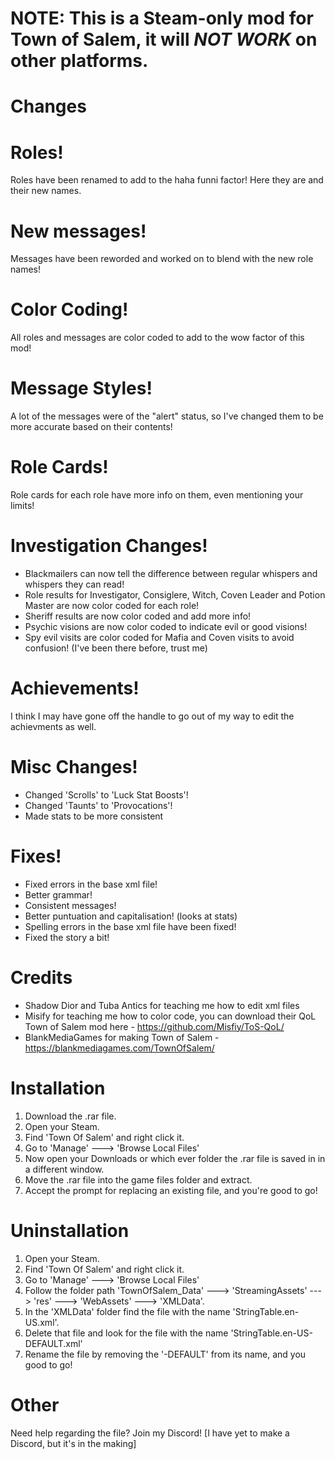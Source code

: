 # NOTE: This is a Steam-only mod for Town of Salem, it will *NOT WORK* on other platforms.

# Changes

# Roles!
Roles have been renamed to add to the haha funni factor! Here they are and their new names.

# New messages!
Messages have been reworded and worked on to blend with the new role names!

# Color Coding!
All roles and messages are color coded to add to the wow factor of this mod!

# Message Styles!
A lot of the messages were of the "alert" status, so I've changed them to be more accurate based on their contents!

# Role Cards!
Role cards for each role have more info on them, even mentioning your limits!

# Investigation Changes!
- Blackmailers can now tell the difference between regular whispers and whispers they can read!
- Role results for Investigator, Consiglere, Witch, Coven Leader and Potion Master are now color coded for each role!
- Sheriff results are now color coded and add more info!
- Psychic visions are now color coded to indicate evil or good visions!
- Spy evil visits are color coded for Mafia and Coven visits to avoid confusion! (I've been there before, trust me)

# Achievements!
I think I may have gone off the handle to go out of my way to edit the achievments as well.

# Misc Changes!
- Changed 'Scrolls' to 'Luck Stat Boosts'!
- Changed 'Taunts' to 'Provocations'!
- Made stats to be more consistent

# Fixes!
- Fixed errors in the base xml file!
- Better grammar!
- Consistent messages!
- Better puntuation and capitalisation! (looks at stats)
- Spelling errors in the base xml file have been fixed!
- Fixed the story a bit!

# Credits
- Shadow Dior and Tuba Antics for teaching me how to edit xml files
- Misify for teaching me how to color code, you can download their QoL Town of Salem mod here - https://github.com/Misfiy/ToS-QoL/
- BlankMediaGames for making Town of Salem - https://blankmediagames.com/TownOfSalem/

# Installation
1. Download the .rar file.
2. Open your Steam.
3. Find 'Town Of Salem' and right click it.
4. Go to 'Manage' ---> 'Browse Local Files'
5. Now open your Downloads or which ever folder the .rar file is saved in in a different window.
6. Move the .rar file into the game files folder and extract.
7. Accept the prompt for replacing an existing file, and you're good to go!

# Uninstallation
1. Open your Steam.
2. Find 'Town Of Salem' and right click it.
3. Go to 'Manage' ---> 'Browse Local Files'
4. Follow the folder path 'TownOfSalem_Data' ---> 'StreamingAssets' ---> 'res' ---> 'WebAssets' ---> 'XMLData'.
5. In the 'XMLData' folder find the file with the name 'StringTable.en-US.xml'.
6. Delete that file and look for the file with the name 'StringTable.en-US-DEFAULT.xml'
7. Rename the file by removing the '-DEFAULT' from its name, and you good to go!

# Other
Need help regarding the file? Join my Discord! [I have yet to make a Discord, but it's in the making]

